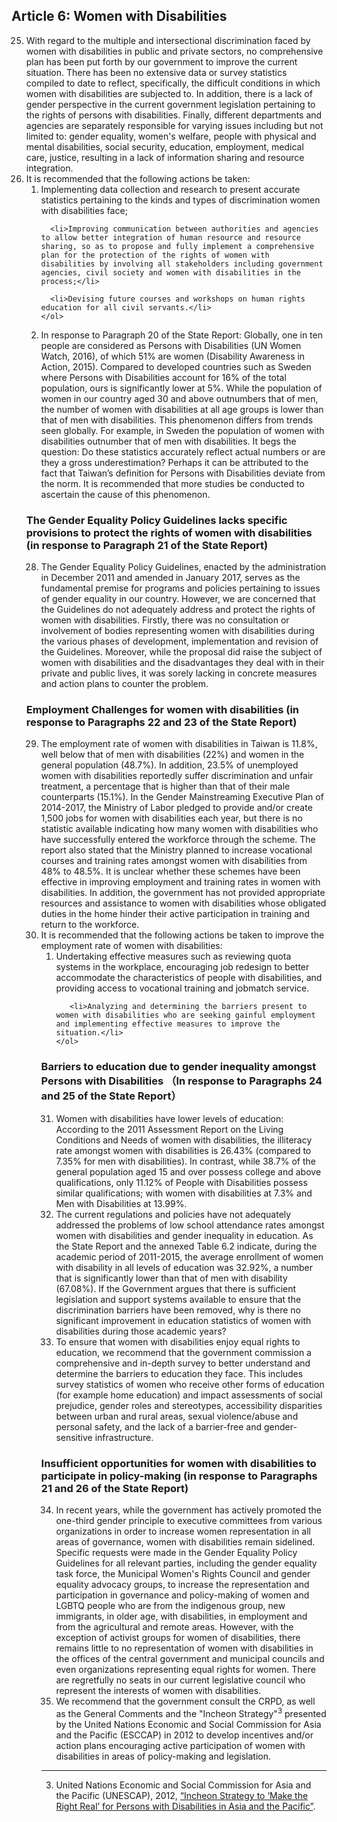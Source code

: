 ## Article 6: Women with Disabilities

<ol start="25">
  <li>With regard to the multiple and intersectional discrimination faced by women with disabilities in public and private sectors, no comprehensive plan has been put forth by our government to improve the current situation. There has been no extensive data or survey statistics compiled to date to reflect, specifically, the difficult conditions in which women with disabilities are subjected to. In addition, there is a lack of gender perspective in the current government legislation pertaining to the rights of persons with disabilities. Finally, different departments and agencies are separately responsible for varying issues including but not limited to: gender equality, women's welfare, people with physical and mental disabilities, social security, education, employment, medical care, justice, resulting in a lack of information sharing and resource integration.

  <li>It is recommended that the following actions be taken:
    <ol>
      <li>Implementing data collection and research to present accurate statistics pertaining to the kinds and types of discrimination women with disabilities face;</li>

      <li>Improving communication between authorities and agencies to allow better integration of human resource and resource sharing, so as to propose and fully implement a comprehensive plan for the protection of the rights of women with disabilities by involving all stakeholders including government agencies, civil society and women with disabilities in the process;</li>

      <li>Devising future courses and workshops on human rights education for all civil servants.</li>
    </ol>

  <li>In response to Paragraph 20 of the State Report: Globally, one in ten people are considered as Persons with Disabilities (UN Women Watch, 2016), of which 51% are women (Disability Awareness in Action, 2015). Compared to developed countries such as Sweden where Persons with Disabilities account for 16% of the total population, ours is significantly lower at 5%. While the population of women in our country aged 30 and above outnumbers that of men, the number of women with disabilities at all age groups is lower than that of men with disabilities. This phenomenon differs from trends seen globally. For example, in Sweden the population of women with disabilities outnumber that of men with disabilities. It begs the question: Do these statistics accurately reflect actual numbers or are they a gross underestimation? Perhaps it can be attributed to the fact that Taiwan’s definition for Persons with Disabilities deviate from the norm. It is recommended that more studies be conducted to ascertain the cause of this phenomenon.</li>
</ol>

### The Gender Equality Policy Guidelines lacks specific provisions to protect the rights of women with disabilities (in response to Paragraph 21 of the State Report)

<ol start="28">
  <li>The Gender Equality Policy Guidelines, enacted by the administration in December 2011 and amended in January 2017, serves as the fundamental premise for programs and policies pertaining to issues of gender equality in our country. However, we are concerned that the Guidelines do not adequately address and protect the rights of women with disabilities. Firstly, there was no consultation or involvement of bodies representing women with disabilities during the various phases of development, implementation and revision of the Guidelines. Moreover, while the proposal did raise the subject of women with disabilities and the disadvantages they deal with in their private and public lives, it was sorely lacking in concrete measures and action plans to counter the problem.</li>
</ol>

### Employment Challenges for women with disabilities (in response to Paragraphs 22 and 23 of the State Report)

<ol start="29">
  <li>The employment rate of women with disabilities in Taiwan is 11.8%, well below that of men with disabilities (22%) and women in the general population (48.7%). In addition, 23.5% of unemployed women with disabilities reportedly suffer discrimination and unfair treatment, a percentage that is higher than that of their male counterparts (15.1%). In the Gender Mainstreaming Executive Plan of 2014-2017, the Ministry of Labor pledged to provide and/or create 1,500 jobs for women with disabilities each year, but there is no statistic available indicating how many women with disabilities who have successfully entered the workforce through the scheme. The report also stated that the Ministry planned to increase vocational courses and training rates amongst women with disabilities from 48% to 48.5%. It is unclear whether these schemes have been effective in improving employment and training rates in women with disabilities. In addition, the government has not provided appropriate resources and assistance to women with disabilities whose obligated duties in the home hinder their active participation in training and return to the workforce.</li>

  <li>It is recommended that the following actions be taken to improve the employment rate of women with disabilities:
    <ol>
      <li>Undertaking effective measures such as reviewing quota systems in the workplace, encouraging job redesign to better accommodate the characteristics of people with disabilities, and providing access to vocational training and jobmatch service.</li>

       <li>Analyzing and determining the barriers present to women with disabilities who are seeking gainful employment and implementing effective measures to improve the situation.</li>
    </ol>
  </li>
</ol>

### Barriers to education due to gender inequality amongst Persons with Disabilities （In response to Paragraphs 24 and 25 of the State Report）

<ol start="31">
  <li>Women with disabilities have lower levels of education: According to the 2011 Assessment Report on the Living Conditions and Needs of women with disabilities, the illiteracy rate amongst women with disabilities is 26.43% (compared to 7.35% for men with disabilities). In contrast, while 38.7% of the general population aged 15 and over possess college and above qualifications, only 11.12% of People with Disabilities possess similar qualifications; with women with disabilities at 7.3% and Men with Disabilities at 13.99%.</li>

  <li>The current regulations and policies have not adequately addressed the problems of low school attendance rates amongst women with disabilities and gender inequality in education. As the State Report and the annexed Table 6.2 indicate, during the academic period of 2011-2015, the average enrollment of women with disability in all levels of education was 32.92%, a number that is significantly lower than that of men with disability (67.08%). If the Government argues that there is sufficient legislation and support systems available to ensure that the discrimination barriers have been removed, why is there no significant improvement in education statistics of women with disabilities during those academic years?</li>

  <li>To ensure that women with disabilities enjoy equal rights to education, we recommend that the government commission a comprehensive and in-depth survey to better understand and determine the barriers to education they face. This includes survey statistics of women who receive other forms of education (for example home education) and impact assessments of social prejudice, gender roles and stereotypes, accessibility disparities between urban and rural areas, sexual violence/abuse and personal safety, and the lack of a barrier-free and gender-sensitive infrastructure.</li>
</ol>

### Insufficient opportunities for women with disabilities to participate in policy-making (in response to Paragraphs 21 and 26 of the State Report)

<ol start="34">
  <li>In recent years, while the government has actively promoted the one-third gender principle to executive committees from various organizations in order to increase women representation in all areas of governance, women with disabilities remain sidelined. Specific requests were made in the Gender Equality Policy Guidelines for all relevant parties, including the gender equality task force, the Municipal Women's Rights Council and gender equality advocacy groups, to increase the representation and participation in governance and policy-making of women and LGBTQ people who are from the indigenous group, new immigrants, in older age, with disabilities, in employment and from the agricultural and remote areas. However, with the exception of activist groups for women of disabilities, there remains little to no representation of women with disabilities in the offices of the central government and municipal councils and even organizations representing equal rights for women. There are regretfully no seats in our current legislative council who represent the interests of women with disabilities.</li>

  <li>We recommend that the government consult the CRPD, as well as the General Comments and the "Incheon Strategy"<sup>3</sup> presented by the United Nations Economic and Social Commission for Asia and the Pacific (ESCCAP) in 2012 to develop incentives and/or action plans encouraging active participation of women with disabilities in areas of policy-making and legislation.</li>
</ol>

-----

<ol start="3">
  <li>United Nations Economic and Social Commission for Asia and the Pacific (UNESCAP), 2012, <a href="http://www.unescap.org/resources/incheon-strategy-%E2%80%9Cmake-right-real%E2%80%9D-persons-disabilities-asia-and-pacific" target="_blank">“Incheon Strategy to ‘Make the Right Real’ for Persons with Disabilities in Asia and the Pacific”</a>.</li>
</ol>